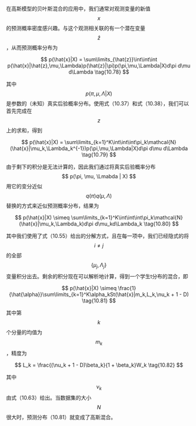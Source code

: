 在高斯模型的贝叶斯混合的应用中，我们通常对观测变量的新值$$ x $$的预测概率密度感兴趣。与这个观测相关联的有一个潜在变量$$ \hat{z} $$，从而预测概率分布为     

$$
p(\hat{x}|X) = \sum\limits_{\hat{z}}\int\int\int p(\hat{x}|\hat{z},\mu,\Lambda)p(\hat{z}|\pi)p(\pi,\mu,\Lambda|X)d\pi d\mu d\Lambda \tag{10.78}
$$     

其中$$ p(\pi, \mu, \Lambda | X) $$是参数的（未知）真实后验概率分布。使用式（10.37）和式（10.38），我们可以首先完成在$$ z $$上的求和，得到     

$$
p(\hat{x}|X) = \sum\limits_{k=1}^K\int\int\int\pi_k\mathcal{N}(\hat{x}|\mu_k,\Lambda_k^{-1})p(\pi,\mu,\Lambda|X)d\pi d\mu d\Lambda \tag{10.79}
$$      

由于剩下的积分是无法计算的，因此我们通过将真实后验概率分布$$ p(\pi, \mu, \Lmabda | X) $$用它的变分近似$$ q(\pi)q(\mu, \Lambda) $$替换的方式来近似预测概率分布，结果为      

$$
p(\hat{x}|X) \simeq \sum\limits_{k=1}^K\int\int\int\pi_k\mathcal{N}(\hat{x}|\mu_k,\Lambda_k)d\pi d\mu_kd\Lambda_k \tag{10.80}
$$     

其中我们使用了式（10.55）给出的分解方式，且在每一项中，我们已经隐式的将$$ i \neq j$$的全部$$ \{\mu_j,\Lambda_j\} $$变量积分出去。剩余的积分现在可以解析地计算，得到一个学生t分布的混合，即     

$$
p(\hat{x}|X) \simeq \frac{1}{\hat{\alpha}}\sum\limits_{k=1}^K\alpha_kSt(\hat{x}|m_k,L_k,\nu_k + 1 - D) \tag{10.81}
$$     

其中第$$ k $$个分量的均值为$$ m_k $$，精度为      

$$
L_k = \frac{(\nu_k + 1 - D)\beta_k}{1 + \beta_k}W_k \tag{10.82}
$$     

其中$$ \nu_k $$由式（10.63）给出。当数据集的大小$$ N $$很大时，预测分布（10.81）就变成了高斯混合。     

